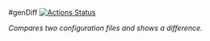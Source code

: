 #genDiff
[![Actions Status](https://github.com/Yuriy-Shulga/backend-project-lvl2/workflows/hexlet-check/badge.svg)](https://github.com/Yuriy-Shulga/backend-project-lvl2/actions)

<i>Compares two configuration files and shows a difference.</i>